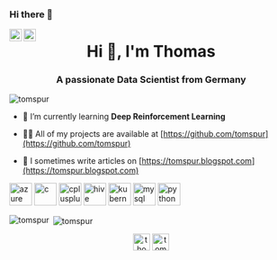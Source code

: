 ### Hi there 👋

<a href="https://twitter.com/ThomasSpura">
  <img align="left" alt="Thomas Spura | Twitter" width="22px" src="https://raw.githubusercontent.com/peterthehan/peterthehan/master/assets/twitter.svg" />
</a>
<a href="https://www.linkedin.com/in/tomspur/">
  <img align="left" alt="Thomas's LinkedIn" width="22px" src="https://raw.githubusercontent.com/peterthehan/peterthehan/master/assets/linkedin.svg" />
</a>

<!--
**tomspur/tomspur** is a ✨ _special_ ✨ repository because its `README.md` (this file) appears on your GitHub profile.

Here are some ideas to get you started:

- 🔭 I’m currently working on ...
- 🌱 I’m currently learning ...
- 👯 I’m looking to collaborate on ...
- 🤔 I’m looking for help with ...
- 💬 Ask me about ...
- 📫 How to reach me: ...
- 😄 Pronouns: ...
- ⚡ Fun fact: ...
-->


<h1 align="center">Hi 👋, I'm Thomas</h1>
<h3 align="center">A passionate Data Scientist from Germany</h3>

<p align="left"> <img src="https://komarev.com/ghpvc/?username=tomspur" alt="tomspur" /> </p>

- 🌱 I’m currently learning **Deep Reinforcement Learning**

- 👨‍💻 All of my projects are available at [https://github.com/tomspur](https://github.com/tomspur)

- 📝 I sometimes write articles on [https://tomspur.blogspot.com](https://tomspur.blogspot.com)

<p align="left"><img src="https://www.vectorlogo.zone/logos/microsoft_azure/microsoft_azure-icon.svg" alt="azure" width="40" height="40"/> <img src="https://devicons.github.io/devicon/devicon.git/icons/c/c-original.svg" alt="c" width="40" height="40"/> <img src="https://devicons.github.io/devicon/devicon.git/icons/cplusplus/cplusplus-original.svg" alt="cplusplus" width="40" height="40"/> <img src="https://www.vectorlogo.zone/logos/apache_hive/apache_hive-icon.svg" alt="hive" width="40" height="40"/> <img src="https://www.vectorlogo.zone/logos/kubernetes/kubernetes-icon.svg" alt="kubernetes" width="40" height="40"/> <img src="https://devicons.github.io/devicon/devicon.git/icons/mysql/mysql-original-wordmark.svg" alt="mysql" width="40" height="40"/> <img src="https://devicons.github.io/devicon/devicon.git/icons/python/python-original.svg" alt="python" width="40" height="40"/></p><p><img align="left" src="https://github-readme-stats.vercel.app/api/top-langs/?username=tomspur&layout=compact&hide=html&theme=dark" alt="tomspur" /></p>

<p>&nbsp;<img align="center" src="https://github-readme-stats.vercel.app/api?username=tomspur&show_icons=true&theme=dark" alt="tomspur" /></p>

<p align="center">
<a href="https://twitter.com/thomasspura" target="blank"><img align="center" src="https://cdn.jsdelivr.net/npm/simple-icons@3.0.1/icons/twitter.svg" alt="thomasspura" height="30" width="30" /></a>
<a href="https://linkedin.com/in/tomspur" target="blank"><img align="center" src="https://cdn.jsdelivr.net/npm/simple-icons@3.0.1/icons/linkedin.svg" alt="tomspur" height="30" width="30" /></a>
</p>
